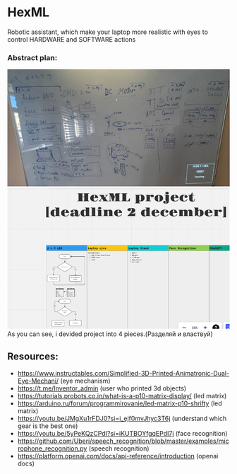 # HexML
Robotic assistant, which make your laptop more realistic with eyes to control HARDWARE and SOFTWARE actions

### **Abstract plan:**

![img.png](img.png)
![img_1.png](img_1.png)
As you can see, i devided project into 4 pieces.(Разделяй и властвуй)

## Resources:
* https://www.instructables.com/Simplified-3D-Printed-Animatronic-Dual-Eye-Mechani/ (eye mechanism)
* https://t.me/Inventor_admin (user who printed 3d objects)
* https://tutorials.probots.co.in/what-is-a-p10-matrix-display/ (led matrix)
* https://arduino.ru/forum/programmirovanie/led-matrix-p10-shrifty (led matrix)
* https://youtu.be/JMgXu1rFDJ0?si=i_ejf0mvJhyc3T6j (understand which gear is the best one)
* https://youtu.be/5yPeKQzCPdI?si=iKUTBOYfgqEPdI7j (face recognition)
* https://github.com/Uberi/speech_recognition/blob/master/examples/microphone_recognition.py (speech recognition)
* https://platform.openai.com/docs/api-reference/introduction (openai docs)